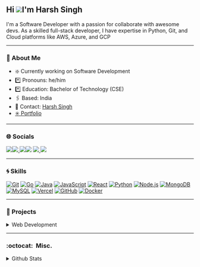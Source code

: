 ## Hi ![](https://user-images.githubusercontent.com/18350557/176309783-0785949b-9127-417c-8b55-ab5a4333674e.gif)I'm Harsh Singh
 <!-- <a href="https://git.io/typing-svg">
  <img src="https://readme-typing-svg.herokuapp.com?color=58A9E9&lines=console.log(%22Hello+there!+%F0%9F%91%8B%F0%9F%8F%BB%22);console.log(%22I'm+Harsh_Singh!%22);console.log(%22Welcome+to+my+profile!%22)" />
 </a> -->

I'm a Software Developer with a passion for collaborate with awesome devs. As a skilled full-stack developer, I have expertise in Python, Git, and Cloud platforms like AWS, Azure, and GCP

---

<h3>💫 About Me</h3>
    <ul>
        <li>❇️ Currently working on Software Development</li>
        <li>*️⃣ Pronouns: he/him</li>
        <li>*️⃣ Education: Bachelor of Technology (CSE)</li>
        <li>🖇️ Based: India</li>
        <li>🔗 Contact: <a href="mailto:hasew7890@gmail.com?subject=[GitHub]%20Source%20Han%20Sans">Harsh Singh</a></li>
        <li> <a href="https://harshsingh32.vercel.app/">✳️ Portfolio</a></li>
    </ul>

</summary>


</details>

---
### 🌐 Socials 
<a href="https://x.com/harshsitwts" target="_blank"><img
src="https://img.shields.io/badge/Follow @harshsitwts-000000?style=for-the-badge&logo=x&logoColor=white"
/></a><a href="https://bio.link/harshsingh32" target="_blank"><img src="https://img.shields.io/badge/BioLink-546E7A?style=for-the-badge&logo=biolink&logoColor=white"/>
</a><a href="https://hashnode.com/@harshsin327"><img src="https://img.shields.io/badge/Hashnode-2962FF?style=for-the-badge&logo=hashnode&logoColor=white"></a><a href="https://www.linkedin.com/in/harsh-singh-4245771a2" target="_blank"><img src="https://img.shields.io/badge/linkedin-0A66C2?&style=for-the-badge&logo=linkedin&logoColor=white"></a> <a href="mailto: hasew7890@gmail.com" target="_blank"><img src="https://img.shields.io/badge/Mail-EA4335?&style=for-the-badge&logo=gmail&logoColor=white" />
</a><a href="https://harshsingh3972.sayout.net"><img src= "https://img.shields.io/badge/Send Messages-664E6B?style=for-the-badge&logo=googlemessages&logoColor=white">
</a>

</p>

---

### 🌀 Skills
[![Git](https://img.shields.io/badge/-git-F1502F?style=for-the-badge&logo=git&logoColor=white)](https://git-scm.com/)
[![Go](https://img.shields.io/badge/-Go-00ADD8?style=for-the-badge&logo=go&logoColor=white)](https://golang.org/)
[![Java](https://img.shields.io/badge/-Java-red?style=for-the-badge&logo=java&logoColor=white)](https://www.java.com/)
[![JavaScript](https://img.shields.io/badge/-JavaScript-F7DF1E?style=for-the-badge&logo=javascript&logoColor=black)](https://developer.mozilla.org/en-US/docs/Web/JavaScript)
[![React](https://img.shields.io/badge/-React-03C4E8?style=for-the-badge&logo=react&logoColor=white)](https://reactjs.org/)
[![Python](https://img.shields.io/badge/-Python-3776AB?style=for-the-badge&logo=python&logoColor=white)](https://www.python.org/)
[![Node.js](https://img.shields.io/badge/-Node.js-339933?style=for-the-badge&logo=node.js&logoColor=white)](https://nodejs.org/)
[![MongoDB](https://img.shields.io/badge/-MongoDB-47A248?style=for-the-badge&logo=mongodb&logoColor=white)](https://www.mongodb.com/)
[![MySQL](https://img.shields.io/badge/-SQL-4479A1?style=for-the-badge&logo=mysql&logoColor=white)](https://en.wikipedia.org/wiki/SQL)
[![Vercel](https://img.shields.io/badge/-Vercel-000000?style=for-the-badge&logo=vercel&logoColor=white)](https://vercel.com/)
[![GitHub](https://img.shields.io/badge/-GitHub-181717?style=for-the-badge&logo=github&logoColor=white)](https://github.com/)
[![Docker](https://img.shields.io/badge/-Docker-2496ED?style=for-the-badge&logo=docker&logoColor=white)](https://www.docker.com/)

---

### 🔗 Projects
<details>
<summary>Web Development</summary>
    <ol>
        <li><a href="https://github.com/harshsingh32/React-JS-Movie-Search">Movie-Search App</a></li>
        <li><a href="https://github.com/harshsingh32/Blogging-Platform-">Blogging App</a></li>
        <li><a href="https://github.com/harshsingh32/Recipe-Search-App">Recipe-Search-App</a></li>
        <li><a href="https://github.com/harshsingh32/ecommerce">Shopify-Integrated Ecommerce</a></li>
        <li><a href="https://github.com/harshsingh32/FitTrack">FitTrack</a></li>
    </ol>
</details>

---

### :octocat:&nbsp; Misc.

<details>
<summary>Github Stats</summary>
<br />

<img href="https://github.com/harshsingh32/github-readme-stats" src="https://github-readme-stats.vercel.app/api?username=harshsingh32&show_icons=true&hide=&count_private=true&title_color=0891b2&text_color=000000&icon_color=000000&bg_color=ffffff&hide_border=true&show_icons=true" />

<br />
<img src="https://github-readme-streak-stats.herokuapp.com/?user=harshsingh32&stroke=000000&background=ffffff&ring=0891b2&fire=0891b2&currStreakNum=000000&currStreakLabel=0891b2&sideNums=000000&sideLabels=000000&dates=000000&hide_border=true" alt="harshsingh32" />

<br />
<img src="https://komarev.com/ghpvc/?username=harshsingh32&label=Profile%20views&color=0e75b6&style=flat" alt="harshsingh32" />

<br />
<br />
</details>
